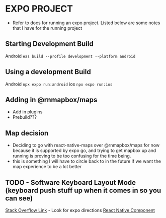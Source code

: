 # EXPO PROJECT

- Refer to docs for running an expo project. Listed below are some notes that I have for the running project

## Starting Development Build

Android `eas build --profile development --platform android`

## Using a development Build

Android `npx expo run:android`
ios `npx expo run:ios`

## Adding in @rnmapbox/maps

- Add in plugins
- Prebuild???

## Map decision

- Deciding to go with react-native-maps over @rnmapbox/maps for now because it is supported by expo go, and trying to get mapbox up and running is proving to be too confusing for the time being.
- this is something I will have to circle back to in the future if we want the map experience to be a lot better


## TODO - Software Keyboard Layout Mode (keyboard push stuff up when it comes in so you can see)
[Stack Overflow Link](https://stackoverflow.com/questions/39344140/react-native-how-to-control-what-keyboard-pushes-up) - Look for expo directions
[React Native Component](https://reactnative.dev/docs/keyboardavoidingview)

